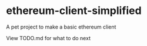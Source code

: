 # ethereum-client-simplified
A pet project to make a basic ethereum client

View TODO.md for what to do next
